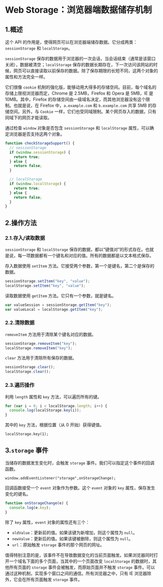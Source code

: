 # Web Storage：浏览器端数据储存机制

## 1.概述

这个 API 的作用是，使得网页可以在浏览器端储存数据。它分成两类：`sessionStorage` 和 `localStorage`。

`sessionStorage` 保存的数据用于浏览器的一次会话，当会话结束（通常是该窗口关闭），数据被清空；`localStorage` 保存的数据长期存在，下一次访问该网站的时候，网页可以直接读取以前保存的数据。除了保存期限的长短不同，这两个对象的属性和方法完全一样。

它们很像 `cookie` 机制的强化版，能够动用大得多的存储空间。目前，每个域名的存储上限视浏览器而定，Chrome 是 2.5MB，Firefox 和 Opera 是 5MB，IE 是 10MB。其中，Firefox 的存储空间由一级域名决定，而其他浏览器没有这个限制。也就是说，在 Firefox 中，`a.example.com` 和 `b.example.com` 共享 5MB 的存储空间。另外，与 `Cookie` 一样，它们也受同域限制。某个网页存入的数据，只有同域下的网页才能读取。

通过检查 `window` 对象是否包含 `sessionStorage` 和 `localStorage` 属性，可以确定浏览器是否支持这两个对象。

```js
function checkStorageSupport() {
  // sessionStorage
  if (window.sessionStorage) {
    return true;
  } else {
    return false;
  }

  // localStorage
  if (window.localStorage) {
    return true;
  } else {
    return false;
  }
}
```

## 2.操作方法

### 2.1.存入/读取数据

`sessionStorage` 和 `localStorage` 保存的数据，都以“键值对”的形式存在。也就是说，每一项数据都有一个键名和对应的值。所有的数据都是以文本格式保存。

存入数据使用 `setItem` 方法。它接受两个参数，第一个是键名，第二个是保存的数据。

```js
sessionStorage.setItem("key", "value");
localStorage.setItem("key", "value");
```

读取数据使用 `getItem` 方法。它只有一个参数，就是键名。

```js
var valueSession = sessionStorage.getItem("key");
var valueLocal = localStorage.getItem("key");
```

### 2.2.清除数据

`removeItem` 方法用于清除某个键名对应的数据。

```js
sessionStorage.removeItem("key");
localStorage.removeItem("key");
```

`clear` 方法用于清除所有保存的数据。

```js
sessionStorage.clear();
localStorage.clear();
```

### 2.3.遍历操作

利用 `length` 属性和 `key` 方法，可以遍历所有的键。

```js
for (var i = 0; i < localStorage.length; i++) {
  console.log(localStorage.key(i));
}
```

其中的 `key` 方法，根据位置（从 0 开始）获得键值。

`localStorage.key(1);`

## 3.`storage` 事件

当储存的数据发生变化时，会触发 `storage` 事件。我们可以指定这个事件的回调函数。

`window.addEventListener("storage",onStorageChange);`

回调函数接受一个 `event` 对象作为参数。这个 `event` 对象的 `key` 属性，保存发生变化的键名。

```js
function onStorageChange(e) {
  console.log(e.key);
}
```

除了 `key` 属性，`event` 对象的属性还有三个：

- `oldValue`：更新前的值。如果该键为新增加，则这个属性为 `null`。
- `newValue`：更新后的值。如果该键被删除，则这个属性为 `null`。
- `url`：原始触发 `storage` 事件的那个网页的网址。

值得特别注意的是，该事件不在导致数据变化的当前页面触发。如果浏览器同时打开一个域名下面的多个页面，当其中的一个页面改变 `localStorage` 的数据时，其他所有页面的 `storage` 事件会被触发，而原始页面并不触发 `storage` 事件。可以通过这种机制，实现多个窗口之间的通信。所有浏览器之中，只有 IE 浏览器除外，它会在所有页面触发 `storage` 事件。
